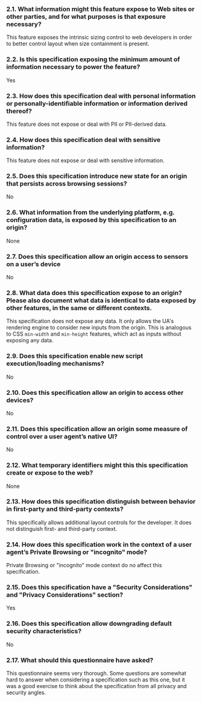 ### 2.1. What information might this feature expose to Web sites or other parties, and for what purposes is that exposure necessary?

This feature exposes the intrinsic sizing control to web developers in order to
better control layout when size containment is present.

### 2.2. Is this specification exposing the minimum amount of information necessary to power the feature?

Yes

### 2.3. How does this specification deal with personal information or personally-identifiable information or information derived thereof?

This feature does not expose or deal with PII or PII-derived data.

### 2.4. How does this specification deal with sensitive information?

This feature does not expose or deal with sensitive information.

### 2.5. Does this specification introduce new state for an origin that persists across browsing sessions?

No

### 2.6. What information from the underlying platform, e.g. configuration data, is exposed by this specification to an origin?

None

### 2.7. Does this specification allow an origin access to sensors on a user’s device

No

### 2.8. What data does this specification expose to an origin? Please also document what data is identical to data exposed by other features, in the same or different contexts.

This specification does not expose any data. It only allows the UA's rendering
engine to consider new inputs from the origin. This is analogous to CSS `min-width`
and `min-height` features, which act as inputs without exposing any data.

### 2.9. Does this specification enable new script execution/loading mechanisms?

No

### 2.10. Does this specification allow an origin to access other devices?

No

### 2.11. Does this specification allow an origin some measure of control over a user agent’s native UI?

No

### 2.12. What temporary identifiers might this this specification create or expose to the web?

None

### 2.13. How does this specification distinguish between behavior in first-party and third-party contexts?

This specifically allows additional layout controls for the developer. It does
not distinguish first- and third-party context.

### 2.14. How does this specification work in the context of a user agent’s Private Browsing or "incognito" mode?

Private Browsing or "incognito" mode context do no affect this specification.

### 2.15. Does this specification have a "Security Considerations" and "Privacy Considerations" section?

Yes

### 2.16. Does this specification allow downgrading default security characteristics?

No

### 2.17. What should this questionnaire have asked?

This questionnaire seems very thorough. Some questions are somewhat hard to
answer when considering a specification such as this one, but it was a good
exercise to think about the specification from all privacy and security angles.

